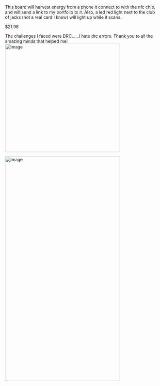 This board will harvest energy from a phone it connect to with the nfc chip, and will send a link to my portfolio to it. Also, a led red 
light next to the club of jacks (not a real card I know) will light up while it scans.

$21.98

The challenges I faced were DRC......I hate drc errors. Thank you to all the amazing minds that helped me!
<img width="379" height="358" alt="image" src="https://github.com/user-attachments/assets/8f70b11d-d827-4fde-be30-284b09cab0d1" /> 

<img width="379" height="742" alt="image" src="https://github.com/user-attachments/assets/51312235-e135-42fa-a2c0-d6f94d2869c9" />
